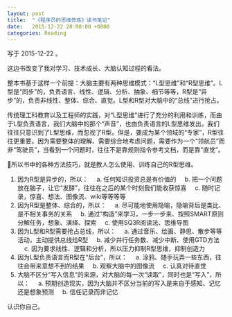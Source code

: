 ```yaml
---
layout: post
title:  "《程序员的思维修炼》读书笔记"
date:   2015-12-22 20:00:00 +0800
categories: Reading
---
```


写于 2015-12-22 。

这边书改变了我对学习、技术成长、大脑认知过程的看法。

整本书基于这样一个前提：大脑主要有两种思维模式：“L型思维”和“R型思维”。L型是“同步”的，负责语言、线性、逻辑、分析、抽象、细节等等，R型是“异步”的，负责非线性、整体、综合、直觉。L型和R型对大脑中的“总线”进行抢占。

传统理工科教育以及工程师的实践，对“L型思维”进行了充分的利用和训练，而由于L型负责语言，我们大脑中的那个“声音”，也由负责语言的L型思维发出。我们往往只意识到了L型思维，而忽视了R型。但是，要成为某个领域的“专家”，R型往往更重要。因为需要整体的理解、需要综合地考虑问题，需要作为一个“领航员”而非“驾驶员”，当看到一个问题时，往往不是靠规则指令参考文档，而是靠“直觉”。

所以书中的各种方法技巧，就是教人怎么使用、训练自己的R型思维。

1. 因为R型是异步的，所以：
    a. 任何知识投资总是有价值的
    b. 把一个问题放在脑子，让它“发酵”，往往在之后的某个时刻我们能收获惊喜
    c. 随时记录，惊喜、想法、图像流、wiki等等等等
2. 因为R型是整体、综合的，所以：
    a. 尽可能地使用隐喻，隐喻背后是类比、是不相关事务的关系
    b. 通过“构造”来学习，一步一步来、按照SMART原则分解任务，想象、演绎、探索
    c. 使用SQ3R阅读法、思维导图
3. 因为L型和R型需要抢占总线，所以：
    a. 通过音乐、绘画、静思、散步等等活动，主动提供总线给R型
    b. 减少并行任务数、减少中断、使用GTD方法
    c. 因为要求线性、逻辑和分析，所以压力抑制R型思维，抑制创造力
4. 因为L型负责语言而R型在“后台”，所以：
    a. 涂鸦、随手玩弄一些东西，往往会带来意想不到的结果
    b. 观察大脑中的图像流
    c. 认真对待直觉
5. 大脑不区分“写入信息“的来源，对大脑的每一次“读取”，同时也是“写入”，所以：
    a. 预期创造现实，因为大脑并不区分当前的写入是来自于感知、记忆还是想象预测
    b. 信任记录而非记忆

认识你自己。
